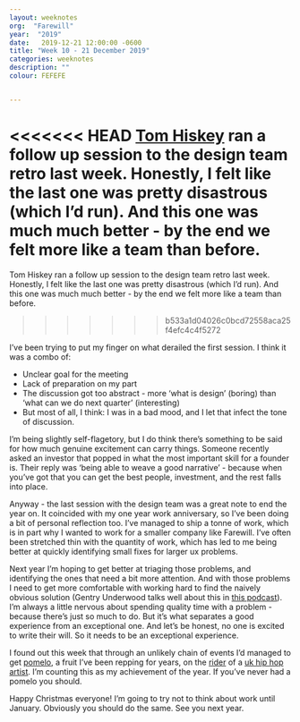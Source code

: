 ```yaml
---
layout: weeknotes
org:  "Farewill"
year:  "2019"
date:   2019-12-21 12:00:00 -0600
title: "Week 10 - 21 December 2019"
categories: weeknotes
description: ""
colour: FEFEFE


---
```


<<<<<<< HEAD
[Tom Hiskey](https://twitter.com/tomhiskey) ran a follow up session to the design team retro last week. Honestly, I felt like the last one was pretty disastrous (which I’d run). And this one was much much better - by the end we felt more like a team than before. 
=======
Tom Hiskey ran a follow up session to the design team retro last week. Honestly, I felt like the last one was pretty disastrous (which I’d run). And this one was much much better - by the end we felt more like a team than before. 
>>>>>>> b533a1d04026c0bcd72558aca25f4efc4c4f5272

I’ve been trying to put my finger on what derailed the first session. I think it was a combo of:

<ul class="list">
<li>Unclear goal for the meeting</li>

<li>Lack of preparation on my part</li>

<li>The discussion got too abstract - more ‘what is design’ (boring) than ‘what can we do next quarter’ (interesting)</li>

<li>But most of all, I think: I was in a bad mood, and I let that infect the tone of discussion. </li>
</ul>

I’m being slightly self-flagetory, but I do think there’s something to be said for how much genuine excitement can carry things. Someone recently asked an investor that popped in what the most important skill for a founder is. Their reply was ‘being able to weave a good narrative’ - because when you’ve got that you can get the best people, investment, and the rest falls into place. 

Anyway - the last session with the design team was a great note to end the year on. It coincided with my one year work anniversary, so I’ve been doing a bit of personal reflection too. I’ve managed to ship a tonne of work, which is in part why I wanted to work for a smaller company like Farewill. I’ve often been stretched thin with the quantity of work, which has led to me being better at quickly identifying small fixes for larger ux problems. 

Next year I’m hoping to get better at triaging those problems, and identifying the ones that need a bit more attention. And with those problems I need to get more comfortable with working hard to find the naively obvious solution (Gentry Underwood talks well about this in [this podcast](https://www.highresolution.design/12-gentry-underwood-mailbox)). I’m always a little nervous about spending quality time with a problem - because there’s just so much to do. But it’s what separates a good experience from an exceptional one. And let’s be honest, no one is excited to write their will. So it needs to be an exceptional experience. 

I found out this week that through an unlikely chain of events I’d managed to get [pomelo](https://www.waitrose.com/home/recipes/food_glossary/pomelo.html), a fruit I’ve been repping for years, on the [rider](https://www.thebalancecareers.com/what-is-a-rider-in-an-artists-contract-2460748) of a [uk hip hop artist](https://en.wikipedia.org/wiki/Loyle_Carner). I’m counting this as my achievement of the year. If you’ve never had a pomelo you should. 

Happy Christmas everyone! I’m going to try not to think about work until January. Obviously you should do the same. See you next year. 
